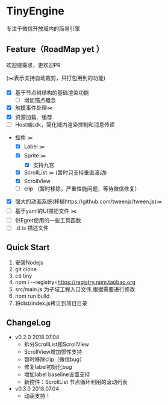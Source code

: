 # TinyEngine
专注于微信开放域内的简易引擎

## Feature（RoadMap yet ）
欢迎提需求，更欢迎PR 

(✂️表示支持自动裁剪，只打包用到的功能)
- [x] 基于节点树结构的基础渲染功能
    - [ ] 增加锚点概念 
- [x] 触摸事件处理✂️
- [x] 资源加载、缓存
- [ ] Host端sdk，简化域内渲染控制和消息传递
- 控件 ✂️
    - [x] Label ✂️
    - [x] Sprite ✂️
        - [x] 支持九宫
    - [x] ScrollList ✂️ (暂时只支持垂直滚动)
    - [x] ScrollView
    - [ ] ~~clip~~ （暂时移除，严重性能问题，等待微信修复）
- [x] 强大的动画系统(移植https://github.com/tweenjs/tween.js)✂️
- [ ] 基于yaml的UI描述文件 ✂️
- [ ] 供Egret使用的一些工具函数
- [ ] .d.ts 描述文件

## Quick Start
1. 安装Nodejs
2. git clone
3. cd tiny
4. npm i --registry=https://registry.npm.taobao.org
5. src/main.js 为子域工程入口文件,根据需要进行修改
6. npm run build
7. 将dist/index.js拷贝到项目目录

## ChangeLog
- v0.2.0 2018.07.04
    - 拆分ScrollList和ScrollView
    - ScrollView增加惯性支持
    - 暂时移除clip（微信bug）
    - 修复label初始化bug
    - 增加label baseline设置支持
    - 新控件：ScrollList 节点循环利用的滚动列表
- v0.3.0 2018.07.04
    - 动画支持！